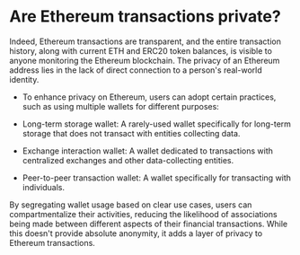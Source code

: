 # Are Ethereum transactions private?

Indeed, Ethereum transactions are transparent, and the entire transaction history, along with current ETH and ERC20 token balances, is visible to anyone monitoring the Ethereum blockchain. The privacy of an Ethereum address lies in the lack of direct connection to a person's real-world identity.  

- To enhance privacy on Ethereum, users can adopt certain practices, such as using multiple wallets for different purposes: 

- Long-term storage wallet: A rarely-used wallet specifically for long-term storage that does not transact with entities collecting data. 

- Exchange interaction wallet: A wallet dedicated to transactions with centralized exchanges and other data-collecting entities. 

- Peer-to-peer transaction wallet: A wallet specifically for transacting with individuals. 

By segregating wallet usage based on clear use cases, users can compartmentalize their activities, reducing the likelihood of associations being made between different aspects of their financial transactions. While this doesn't provide absolute anonymity, it adds a layer of privacy to Ethereum transactions. 
